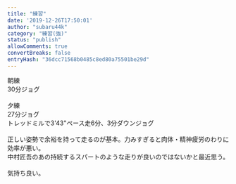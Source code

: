```yaml
---
title: "練習"
date: '2019-12-26T17:50:01'
author: "subaru44k"
category: "練習(強)"
status: "publish"
allowComments: true
convertBreaks: false
entryHash: "36dcc71568b0485c8ed80a75501be29d"
---
```

朝練<br>
30分ジョグ<br>
<br>
夕練<br>
27分ジョグ<br>
トレッドミルで3'43"ペース走6分、3分ダウンジョグ<br>
<br>
正しい姿勢で余裕を持って走るのが基本。力みすぎると肉体・精神疲労のわりに効率が悪い。<br>
中村匠吾のあの持続するスパートのような走りが良いのではないかと最近思う。<br>
<br>
気持ち良い。
